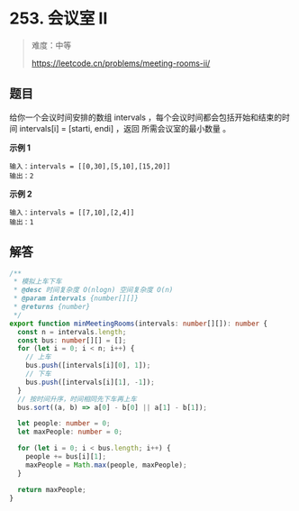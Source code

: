 # 253. 会议室 II

> 难度：中等
>
> https://leetcode.cn/problems/meeting-rooms-ii/

## 题目

给你一个会议时间安排的数组 intervals ，每个会议时间都会包括开始和结束的时间 intervals[i] = [starti, endi] ，返回 所需会议室的最小数量 。

**示例 1**

```
输入：intervals = [[0,30],[5,10],[15,20]]
输出：2
```

**示例 2**

```
输入：intervals = [[7,10],[2,4]]
输出：1
```

## 解答

```typescript
/**
 * 模拟上车下车
 * @desc 时间复杂度 O(nlogn) 空间复杂度 O(n)
 * @param intervals {number[][]}
 * @returns {number}
 */
export function minMeetingRooms(intervals: number[][]): number {
  const n = intervals.length;
  const bus: number[][] = [];
  for (let i = 0; i < n; i++) {
    // 上车
    bus.push([intervals[i][0], 1]);
    // 下车
    bus.push([intervals[i][1], -1]);
  }
  // 按时间升序，时间相同先下车再上车
  bus.sort((a, b) => a[0] - b[0] || a[1] - b[1]);

  let people: number = 0;
  let maxPeople: number = 0;

  for (let i = 0; i < bus.length; i++) {
    people += bus[i][1];
    maxPeople = Math.max(people, maxPeople);
  }

  return maxPeople;
}
```
